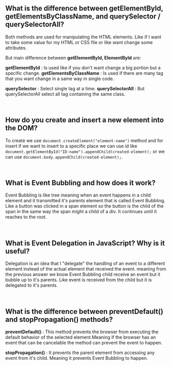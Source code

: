 ## What is the difference between getElementById, getElementsByClassName, and querySelector / querySelectorAll?

Both methods are used for manipulating the HTML elements. Like if I want to take some value for my HTML or CSS file or like want change some attributes.

But main difference between **getElementById, ElementById** are:

**getElementById** : Is used like if you don't want change a big portion but a specific change.
**getElementsByClassName** : Is used if there are many tag that you want change in a same way in single code.

**querySelector** : Select single tag at a time.
**querySelectorAll** : But querySelectorAll select all tag containing the same class.

<br>

## How do you create and insert a new element into the DOM?
To create we use ` document.createElement("element-name") ` method and for insert if we want to insert to a specific place we can use id like ` document.getElementById("ID-name").appendChild(created-element); ` or we can use `document.body.appendChild(created-element);`.

<br>

## What is Event Bubbling and how does it work?
Event Bubbling is like tree meaning when an event happens in a child element and it transmitted it's parents element that is called Event Bubbling. Like a button was clicked in a span element so the button is the child of the span in the same way the span might a child of a div. It continues until it reaches to the root.

<br>

## What is Event Delegation in JavaScript? Why is it useful?
Delegation is an idea that I "delegate" the handling of an event to a different element instead of the actual element that received the event. meaning from the previous answer we know Event Bubbling child receive an event but it bubble up to it's parents. Like event is received from the child but it is delegated to it's parents.

<br>

## What is the difference between preventDefault() and stopPropagation() methods?
**preventDefault()** : This method prevents the browser from executing the default behavior of the selected element.Meaning if the browser has an event that can be cancelable the method can prevent the event to happen.

**stopPropagation()** : It prevents the parent element from accessing any event from it's child. Meaning it prevents Event Bubbling to happen.